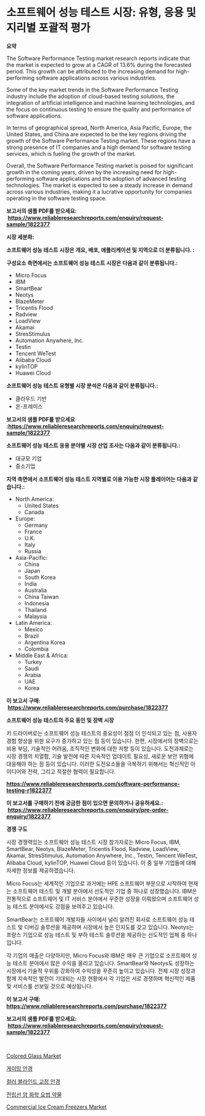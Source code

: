 <p><h1>소프트웨어 성능 테스트 시장: 유형, 응용 및 지리별 포괄적 평가</h1></p><p><strong>요약</strong></p>
<p><p>The Software Performance Testing market research reports indicate that the market is expected to grow at a CAGR of 13.6% during the forecasted period. This growth can be attributed to the increasing demand for high-performing software applications across various industries. </p><p>Some of the key market trends in the Software Performance Testing industry include the adoption of cloud-based testing solutions, the integration of artificial intelligence and machine learning technologies, and the focus on continuous testing to ensure the quality and performance of software applications.</p><p>In terms of geographical spread, North America, Asia Pacific, Europe, the United States, and China are expected to be the key regions driving the growth of the Software Performance Testing market. These regions have a strong presence of IT companies and a high demand for software testing services, which is fueling the growth of the market.</p><p>Overall, the Software Performance Testing market is poised for significant growth in the coming years, driven by the increasing need for high-performing software applications and the adoption of advanced testing technologies. The market is expected to see a steady increase in demand across various industries, making it a lucrative opportunity for companies operating in the software testing space.</p></p>
<p><strong>보고서의 샘플 PDF를 받으세요: &nbsp;<a href="https://www.reliableresearchreports.com/enquiry/request-sample/1822377">https://www.reliableresearchreports.com/enquiry/request-sample/1822377</a></strong></p>
<p><strong>시장 세분화:</strong></p>
<p><strong> 소프트웨어 성능 테스트 시장은 개요, 배포, 애플리케이션 및 지역으로 더 분류됩니다. :</strong></p>
<p><strong>구성요소 측면에서는 소프트웨어 성능 테스트 시장은 다음과 같이 분류됩니다.:</strong></p>
<p><ul><li>Micro Focus</li><li>IBM</li><li>SmartBear</li><li>Neotys</li><li>BlazeMeter</li><li>Tricentis Flood</li><li>Radview</li><li>LoadView</li><li>Akamai</li><li>StresStimulus</li><li>Automation Anywhere, Inc.</li><li>Testin</li><li>Tencent WeTest</li><li>Alibaba Cloud</li><li>kylinTOP</li><li>Huawei Cloud</li></ul></p>
<p><strong> 소프트웨어 성능 테스트 유형별 시장 분석은 다음과 같이 분류됩니다.:</strong></p>
<p><ul><li>클라우드 기반</li><li>온-프레미스</li></ul></p>
<p><strong>보고서의 샘플 PDF를 받으세요 :<a href="https://www.reliableresearchreports.com/enquiry/request-sample/1822377">https://www.reliableresearchreports.com/enquiry/request-sample/1822377</a></strong></p>
<p><strong> 소프트웨어 성능 테스트 응용 분야별 시장 산업 조사는 다음과 같이 분류됩니다.:</strong></p>
<p><ul><li>대규모 기업</li><li>중소기업</li></ul></p>
<p><strong>지역 측면에서 소프트웨어 성능 테스트 지역별로 이용 가능한 시장 플레이어는 다음과 같습니다.:</strong></p>
<p><ul>
    <li>
        North America:
        <ul>
            <li>United States</li>
            <li>Canada</li>
        </ul>
    </li>
    <li>
        Europe:
        <ul>
            <li>Germany</li>
            <li>France</li>
            <li>U.K.</li>
            <li>Italy</li>
            <li>Russia</li>
        </ul>
    </li>
    <li>
        Asia-Pacific:
        <ul>
            <li>China</li>
            <li>Japan</li>
            <li>South Korea</li>
            <li>India</li>
            <li>Australia</li>
            <li>China Taiwan</li>
            <li>Indonesia</li>
            <li>Thailand</li>
            <li>Malaysia</li>
        </ul>
    </li>
    <li>
        Latin America:
        <ul>
            <li>Mexico</li>
            <li>Brazil</li>
            <li>Argentina Korea</li>
            <li>Colombia</li>
        </ul>
    </li>
    <li>
        Middle East & Africa:
        <ul>
            <li>Turkey</li>
            <li>Saudi</li>
            <li>Arabia</li>
            <li>UAE</li>
            <li>Korea</li>
        </ul>
    </li>
    </ul></p>
<p><strong>이 보고서 구매: &nbsp;<a href="https://www.reliableresearchreports.com/purchase/1822377">https://www.reliableresearchreports.com/purchase/1822377</a></strong></p>
<p><strong>소프트웨어 성능 테스트의 주요 동인 및 장벽 시장</strong></p>
<p><p>키 드라이버로는 소프트웨어 성능 테스트의 중요성이 점점 더 인식되고 있는 점, 사용자 경험 향상을 위한 요구가 증가하고 있는 점 등이 있습니다. 한편, 시장에서의 장벽으로는 비용 부담, 기술적인 어려움, 조직적인 변화에 대한 저항 등이 있습니다. 도전과제로는 시장 경쟁의 치열함, 기술 발전에 따른 지속적인 업데이트 필요성, 새로운 보안 위협에 대응해야 하는 점 등이 있습니다. 이러한 도전요소들을 극복하기 위해서는 혁신적인 아이디어와 전략, 그리고 적절한 협력이 필요합니다.</p></p>
<p><strong><a href="https://www.reliableresearchreports.com/software-performance-testing-r1822377">https://www.reliableresearchreports.com/software-performance-testing-r1822377</a></strong></p>
<p><strong>이 보고서를 구매하기 전에 궁금한 점이 있으면 문의하거나 공유하세요.: &nbsp;<a href="https://www.reliableresearchreports.com/enquiry/pre-order-enquiry/1822377">https://www.reliableresearchreports.com/enquiry/pre-order-enquiry/1822377</a></strong></p>
<p><strong>경쟁 구도</strong></p>
<p><p>시장 경쟁력있는 소프트웨어 성능 테스트 시장 참가자로는 Micro Focus, IBM, SmartBear, Neotys, BlazeMeter, Tricentis Flood, Radview, LoadView, Akamai, StresStimulus, Automation Anywhere, Inc., Testin, Tencent WeTest, Alibaba Cloud, kylinTOP, Huawei Cloud 등이 있습니다. 이 중 일부 기업들에 대해 자세한 정보를 제공하겠습니다.</p><p>Micro Focus는 세계적인 기업으로 과거에는 HPE 소프트웨어 부문으로 시작하여 현재는 소프트웨어 테스트 및 개발 분야에서 선도적인 기업 중 하나로 성장했습니다. IBM은 전통적으로 소프트웨어 및 IT 서비스 분야에서 꾸준한 성장을 이뤄왔으며 소프트웨어 성능 테스트 분야에서도 강점을 보여주고 있습니다.</p><p>SmartBear는 소프트웨어 개발자들 사이에서 널리 알려진 회사로 소프트웨어 성능 테스트 및 디버깅 솔루션을 제공하며 시장에서 높은 인지도를 갖고 있습니다. Neotys는 프랑스 기업으로 성능 테스트 및 부하 테스트 솔루션을 제공하는 선도적인 업체 중 하나입니다.</p><p>각 기업의 매출은 다양하지만, Micro Focus와 IBM은 매우 큰 기업으로 소프트웨어 성능 테스트 분야에서 많은 수익을 올리고 있습니다. SmartBear와 Neotys도 성장하는 시장에서 기술적 우위를 강화하여 수익성을 꾸준히 높이고 있습니다. 전체 시장 성장과 함께 지속적인 발전이 기대되는 시장 현황에서 각 기업은 서로 경쟁하며 혁신적인 제품 및 서비스를 선보일 것으로 예상됩니다.</p></p>
<p><strong>이 보고서 구매: &nbsp; <a href="https://www.reliableresearchreports.com/purchase/1822377">https://www.reliableresearchreports.com/purchase/1822377</a></strong></p>
<p><strong>보고서의 샘플 PDF를 받으세요: &nbsp;<a href="https://www.reliableresearchreports.com/enquiry/request-sample/1822377">https://www.reliableresearchreports.com/enquiry/request-sample/1822377</a></strong><strong></strong></p>
<p>&nbsp;</p>
<p><p><a href="https://issuu.com/reportprime-2/docs/colored-glass-market-size-2030.pptx">Colored Glass Market</a></p><p><a href="https://medium.com/@gustavorn8776/%EA%B2%8C%EC%9E%84%EC%9A%A9-%EC%95%88%EA%B2%BD-%EC%8B%9C%EC%9E%A5%EC%9D%80-%EC%8B%9C%EC%9E%A5-%EC%A0%90%EC%9C%A0%EC%9C%A8-%EC%8B%9C%EC%9E%A5-%ED%8A%B8%EB%A0%8C%EB%93%9C-%EB%B0%8F-%EC%8B%9C%EC%9E%A5-%EC%84%B1%EC%9E%A5%EC%97%90-%EA%B4%80%ED%95%9C-%EC%A0%95%EB%B3%B4%EB%A5%BC-%EC%A0%9C%EA%B3%B5%ED%95%A9%EB%8B%88%EB%8B%A4-fd5db81551a9">게이밍 안경</a></p><p><a href="https://github.com/Penelolack456456/Market-Research-Report-List-1/blob/main/605839930341.md">컬러 블라인드 교정 안경</a></p><p><a href="https://github.com/vsr06p4p49/Market-Research-Report-List-1/blob/main/771471630340.md">전립선 암 화학 요법 약물</a></p><p><a href="https://github.com/JameTravis/Market-Research-Report-List-4/blob/main/commercial-ice-cream-freezers-market.md">Commercial Ice Cream Freezers Market</a></p></p>
